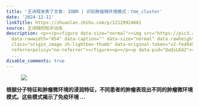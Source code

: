 ```yaml
---
title: '王诗翔发表了文章: IOBR | 识别肿瘤微环境模式：tme_cluster'
date: '2024-12-11'
linkTitle: https://zhuanlan.zhihu.com/p/12129924681
source: 王诗翔的知乎动态
description: <p></p><figure data-size="normal"><img src="https://pic3.zhimg.com/v2-fed845343b018d5af1f273e8ef11f082.jpg"
  data-rawwidth="854" data-caption="" data-size="normal" data-rawheight="480" data-thumbnail="https://pic3.zhimg.com/v2-fed845343b018d5af1f273e8ef11f082_b.jpg"
  class="origin_image zh-lightbox-thumb" data-original-token="v2-fed845343b018d5af1f273e8ef11f082"
  referrerpolicy="no-referrer"></figure><p></p><p data-pid="QuQsLK42"><strong>根据分子特征和肿瘤微环境的浸润特征，不同患者的肿瘤表现出不同的肿瘤微环境模式。这些模式揭示了免疫环境
  ...
disable_comments: true
---
```

<p></p><figure data-size="normal"><img src="https://pic3.zhimg.com/v2-fed845343b018d5af1f273e8ef11f082.jpg" data-rawwidth="854" data-caption="" data-size="normal" data-rawheight="480" data-thumbnail="https://pic3.zhimg.com/v2-fed845343b018d5af1f273e8ef11f082_b.jpg" class="origin_image zh-lightbox-thumb" data-original-token="v2-fed845343b018d5af1f273e8ef11f082" referrerpolicy="no-referrer"></figure><p></p><p data-pid="QuQsLK42"><strong>根据分子特征和肿瘤微环境的浸润特征，不同患者的肿瘤表现出不同的肿瘤微环境模式。这些模式揭示了免疫环境 ...